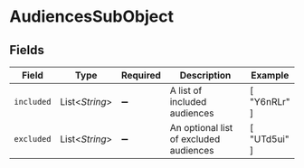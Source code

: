 # AudiencesSubObject


## Fields

| Field                                  | Type                                   | Required                               | Description                            | Example                                |
| -------------------------------------- | -------------------------------------- | -------------------------------------- | -------------------------------------- | -------------------------------------- |
| `included`                             | List\<*String*>                        | :heavy_minus_sign:                     | A list of included audiences           | [<br/>"Y6nRLr"<br/>]                   |
| `excluded`                             | List\<*String*>                        | :heavy_minus_sign:                     | An optional list of excluded audiences | [<br/>"UTd5ui"<br/>]                   |